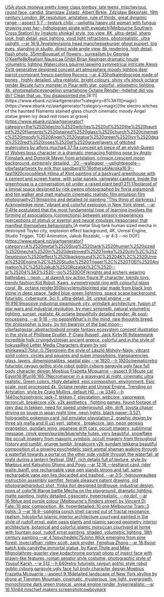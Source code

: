 [USA stock,money](https://www.ebank.nz/aiartgenerator?category=USA%2520stock%2Cmoney)[a pretty lower class tomboy, late teens, mischevious, round face, candid, Stanislaw Zoladz, Albert Birkle, Zdzisław Beksiński, 19th century London, 8K resolution, artstation, rule of thirds, great dynamic range --aspect 5:7 --test](https://www.ebank.nz/aiartgenerator?category=a%2520pretty%2520lower%2520class%2520tomboy%2C%2520late%2520teens%2C%2520mischevious%2C%2520round%2520face%2C%2520candid%2C%2520Stanislaw%2520Zoladz%2C%2520Albert%2520Birkle%2C%2520Zdzis%C5%82aw%2520Beksi%C5%84ski%2C%252019th%2520century%2520London%2C%25208K%2520resolution%2C%2520artstation%2C%2520rule%2520of%2520thirds%2C%2520great%2520dynamic%2520range%2520--aspect%25205%3A7%2520--test)[ork chibi --uplight](https://www.ebank.nz/aiartgenerator?category=ork%2520chibi%2520--uplight)[a happy old woman with fungus growing over her](https://www.ebank.nz/aiartgenerator?category=a%2520happy%2520old%2520woman%2520with%2520fungus%2520growing%2520over%2520her)[--hd](https://www.ebank.nz/aiartgenerator?category=--hd)[hologram pirate with eyepatch](https://www.ebank.nz/aiartgenerator?category=hologram%2520pirate%2520with%2520eyepatch)[[Melbourne Southern Cross Station] by [makoto shinkai] style, top view, 8K, ultra-detail, sharp look, high detail, epic lighting, vivid light refractions, photorealistic, ultra uplight, —ar 16:9](https://www.ebank.nz/aiartgenerator?category=%5BMelbourne%2520Southern%2520Cross%2520Station%5D%2520by%2520%5Bmakoto%2520shinkai%5D%2520style%2C%2520top%2520view%2C%25208K%2C%2520ultra-detail%2C%2520sharp%2520look%2C%2520high%2520detail%2C%2520epic%2520lighting%2C%2520vivid%2520light%2520refractions%2C%2520photorealistic%2C%2520ultra%2520uplight%2C%2520%E2%80%94ar%252016%3A9)[.7](https://www.ebank.nz/aiartgenerator?category=.7)[eye](https://www.ebank.nz/aiartgenerator?category=eye)[televisions head man](https://www.ebank.nz/aiartgenerator?category=televisions%2520head%2520man)[cheeseburger ghost puppet, big eyes, standing in studio, direct wide angle view, 8k rendering, high detail, flash photo, 35mm](https://www.ebank.nz/aiartgenerator?category=cheeseburger%2520ghost%2520puppet%2C%2520big%2520eyes%2C%2520standing%2520in%2520studio%2C%2520direct%2520wide%2520angle%2520view%2C%25208k%2520rendering%2C%2520high%2520detail%2C%2520flash%2520photo%2C%252035mm)[Bouquet of flowers , surrealism by Georgia O’Keeffe](https://www.ebank.nz/aiartgenerator?category=Bouquet%2520of%2520flowers%2520%2C%2520surrealism%2520by%2520Georgia%2520O%E2%80%99Keeffe)[8k](https://www.ebank.nz/aiartgenerator?category=8k)[Realism Nausicaa Ghibli Brian Kesinger dramatic house volumetric lighting Watercolors squirrel lapwing symmetrical intricate Alexis Ziritt generative designed concept art atmosphere moody lighting deer parrot cormorant fresco painting Rococo --ar 4:3](https://www.ebank.nz/aiartgenerator?category=Realism%2520Nausicaa%2520Ghibli%2520Brian%2520Kesinger%2520dramatic%2520house%2520volumetric%2520lighting%2520Watercolors%2520squirrel%2520lapwing%2520symmetrical%2520intricate%2520Alexis%2520Ziritt%2520generative%2520designed%2520concept%2520art%2520atmosphere%2520moody%2520lighting%2520deer%2520parrot%2520cormorant%2520fresco%2520painting%2520Rococo%2520--ar%25204%3A3)[Shot](https://www.ebank.nz/aiartgenerator?category=Shot)[kaleidoscope made of bones , highly detailed, ultra realistic, bright colours, shiny vfx shock octane render 8k](https://www.ebank.nz/aiartgenerator?category=kaleidoscope%2520made%2520of%2520bones%2520%2C%2520highly%2520detailed%2C%2520ultra%2520realistic%2C%2520bright%2520colours%2C%2520shiny%2520vfx%2520shock%2520octane%2520render%25208k)[cute furry monster in Pixar with star, colorful, volumetric lighting, 4k, photorealistic](https://www.ebank.nz/aiartgenerator?category=cute%2520furry%2520monster%2520in%2520Pixar%2520with%2520star%2C%2520colorful%2C%2520volumetric%2520lighting%2C%25204k%2C%2520photorealistic)[evangelion smartphone Octane Render](https://www.ebank.nz/aiartgenerator?category=evangelion%2520smartphone%2520Octane%2520Render)[--hd](https://www.ebank.nz/aiartgenerator?category=--hd)[what did you do?  Clean that up. You disappointed me.](https://www.ebank.nz/aiartgenerator?category=what%2520did%2520you%2520do%3F%2520%2520Clean%2520that%2520up.%2520You%2520disappointed%2520me.)[8:11](https://www.ebank.nz/aiartgenerator?category=8%3A11)[magic](https://www.ebank.nz/aiartgenerator?category=magic)[the electro witches of the haunted filaments stained glass church cinematic moody Angel statue green ivy dead red roses at grave](https://www.ebank.nz/aiartgenerator?category=the%2520electro%2520witches%2520of%2520the%2520haunted%2520filaments%2520stained%2520glass%2520church%2520cinematic%2520moody%2520Angel%2520statue%2520green%2520ivy%2520dead%2520red%2520roses%2520at%2520grave)[layers of glitched watercolors by alfons mucha](https://www.ebank.nz/aiartgenerator?category=layers%2520of%2520glitched%2520watercolors%2520by%2520alfons%2520mucha)[4:3](https://www.ebank.nz/aiartgenerator?category=4%3A3)[7:5](https://www.ebank.nz/aiartgenerator?category=7%3A5)[a concept art piece of an elvish Queen of Wolves boss character in a dramatic menacing fighting pose by Anato Finnstark and Dominik Mayer from artstation. crimson crescent moon background. extremely detailed. ::20 --wallpaper --uplight](https://www.ebank.nz/aiartgenerator?category=a%2520concept%2520art%2520piece%2520of%2520an%2520elvish%2520Queen%2520of%2520Wolves%2520boss%2520character%2520in%2520a%2520dramatic%2520menacing%2520fighting%2520pose%2520by%2520Anato%2520Finnstark%2520and%2520Dominik%2520Mayer%2520from%2520artstation.%2520crimson%2520crescent%2520moon%2520background.%2520extremely%2520detailed.%2520%3A%3A20%2520--wallpaper%2520--uplight)[people](https://www.ebank.nz/aiartgenerator?category=people)[--vibefast](https://www.ebank.nz/aiartgenerator?category=--vibefast)[artwork by erik thor sandberg](https://www.ebank.nz/aiartgenerator?category=artwork%2520by%2520erik%2520thor%2520sandberg)[10:16](https://www.ebank.nz/aiartgenerator?category=10%3A16)[others](https://www.ebank.nz/aiartgenerator?category=others)[AlAkroka](https://www.ebank.nz/aiartgenerator?category=AlAkroka)[16:9](https://www.ebank.nz/aiartgenerator?category=16%3A9)[--fast](https://www.ebank.nz/aiartgenerator?category=--fast)[1920](https://www.ebank.nz/aiartgenerator?category=1920)[crocodiles](https://www.ebank.nz/aiartgenerator?category=crocodiles)[A Hilma af Klint painting of a backyard greenhouse with a cement and screen frame, with solar panels, rainwater capture. Inside the greenhouse is a conversation pit under a raised plant bed](https://www.ebank.nz/aiartgenerator?category=A%2520Hilma%2520af%2520Klint%2520painting%2520of%2520a%2520backyard%2520greenhouse%2520with%2520a%2520cement%2520and%2520screen%2520frame%2C%2520with%2520solar%2520panels%2C%2520rainwater%2520capture.%2520Inside%2520the%2520greenhouse%2520is%2520a%2520conversation%2520pit%2520under%2520a%2520raised%2520plant%2520bed)[1:2](https://www.ebank.nz/aiartgenerator?category=1%3A2)[11:17](https://www.ebank.nz/aiartgenerator?category=11%3A17)[polaroid of a liminal space designed by rick owens photographed by floria sigismondi and tim walker  and matt mahurin cinematic realistic film emulsion film photography](https://www.ebank.nz/aiartgenerator?category=polaroid%2520of%2520a%2520liminal%2520space%2520designed%2520by%2520rick%2520owens%2520photographed%2520by%2520floria%2520sigismondi%2520and%2520tim%2520walker%2520%2520and%2520matt%2520mahurin%2520cinematic%2520realistic%2520film%2520emulsion%2520film%2520photography)[21:9](https://www.ebank.nz/aiartgenerator?category=21%3A9)[inspiring and detailed oil painting “This thing of darkness I Acknowledge mine.”](https://www.ebank.nz/aiartgenerator?category=inspiring%2520and%2520detailed%2520oil%2520painting%2520%E2%80%9CThis%2520thing%2520of%2520darkness%2520I%2520Acknowledge%2520mine.%E2%80%9D)[vibrant and colorful explosion in New York street, --ar 3:4](https://www.ebank.nz/aiartgenerator?category=vibrant%2520and%2520colorful%2520explosion%2520in%2520New%2520York%2520street%2C%2520--ar%25203%3A4)[He postulated that the most fundamental type of learning involves the forming of associations (connections) between sensory experiences (perceptions of stimuli or events) and neural impulses (responses) that manifest themselves behaviorally.](https://www.ebank.nz/aiartgenerator?category=He%2520postulated%2520that%2520the%2520most%2520fundamental%2520type%2520of%2520learning%2520involves%2520the%2520forming%2520of%2520associations%2520%28connections%29%2520between%2520sensory%2520experiences%2520%28perceptions%2520of%2520stimuli%2520or%2520events%29%2520and%2520neural%2520impulses%2520%28responses%29%2520that%2520manifest%2520themselves%2520behaviorally.)[A metal Slug tank human sized mecha in destroyed Toyko city, explosion effect background, 4K, Unreal Engine, Studio Trigger, TOEI Animation, Jakub Rozalski, --ar 4:3 --no DOF](https://www.ebank.nz/aiartgenerator?category=A%2520metal%2520Slug%2520tank%2520human%2520sized%2520mecha%2520in%2520destroyed%2520Toyko%2520city%2C%2520explosion%2520effect%2520background%2C%25204K%2C%2520Unreal%2520Engine%2C%2520Studio%2520Trigger%2C%2520TOEI%2520Animation%2C%2520Jakub%2520Rozalski%2C%2520--ar%25204%3A3%2520--no%2520DOF)[knights and archers wearing bathrobes :: neon :: at dawn](https://www.ebank.nz/aiartgenerator?category=knights%2520and%2520archers%2520wearing%2520bathrobes%2520%3A%3A%2520neon%2520%3A%3A%2520at%2520dawn)[A toy action figure IP character, trendy toys, trendy fashion Kid Robot, Kaws, symmetry](https://www.ebank.nz/aiartgenerator?category=A%2520toy%2520action%2520figure%2520IP%2520character%2C%2520trendy%2520toys%2C%2520trendy%2520fashion%2520Kid%2520Robot%2C%2520Kaws%2C%2520symmetry)[gold ring with colourful glass coral, 8k, octane render](https://www.ebank.nz/aiartgenerator?category=gold%2520ring%2520with%2520colourful%2520glass%2520coral%2C%25208k%2C%2520octane%2520render)[350](https://www.ebank.nz/aiartgenerator?category=350)[bicycle](https://www.ebank.nz/aiartgenerator?category=bicycle)[multijointed star made from black Iron stone in deep space, faded blue-green lightning, space scape background, futuristic, cyberpunk, Sci fi, ultra-detail, 3d, unreal engine --ar 16:9](https://www.ebank.nz/aiartgenerator?category=multijointed%2520star%2520made%2520from%2520black%2520Iron%2520stone%2520in%2520deep%2520space%2C%2520faded%2520blue-green%2520lightning%2C%2520space%2520scape%2520background%2C%2520futuristic%2C%2520cyberpunk%2C%2520Sci%2520fi%2C%2520ultra-detail%2C%25203d%2C%2520unreal%2520engine%2520--ar%252016%3A9)[16:9](https://www.ebank.nz/aiartgenerator?category=16%3A9)[massive industrial steampunk city, grimdark architecture, fusion of star wars and industrial revolution, by marc simonetti, natural volumetric lighting, sunset, realistic 4k octane beautifully detailed render, 4k post-processing, --ar 9:16 --no people](https://www.ebank.nz/aiartgenerator?category=massive%2520industrial%2520steampunk%2520city%2C%2520grimdark%2520architecture%2C%2520fusion%2520of%2520star%2520wars%2520and%2520industrial%2520revolution%2C%2520by%2520marc%2520simonetti%2C%2520natural%2520volumetric%2520lighting%2C%2520sunset%2C%2520realistic%25204k%2520octane%2520beautifully%2520detailed%2520render%2C%25204k%2520post-processing%2C%2520--ar%25209%3A16%2520--no%2520people)[What's in the mind, rare thoughts breed, the philosopher is busy, by tim b](https://www.ebank.nz/aiartgenerator?category=What%27s%2520in%2520the%2520mind%2C%2520rare%2520thoughts%2520breed%2C%2520the%2520philosopher%2520is%2520busy%2C%2520by%2520tim%2520b)[warrior of the bad moon](https://www.ebank.nz/aiartgenerator?category=warrior%2520of%2520the%2520bad%2520moon)[--vibefast](https://www.ebank.nz/aiartgenerator?category=--vibefast)[gozar::abstractos](https://www.ebank.nz/aiartgenerator?category=gozar%3A%3Aabstractos)[bold ornate fantasy ecosystem concept illustration in the style of Phillippe Druillet, P Craig Russell, Jack Kirby](https://www.ebank.nz/aiartgenerator?category=bold%2520ornate%2520fantasy%2520ecosystem%2520concept%2520illustration%2520in%2520the%2520style%2520of%2520Phillippe%2520Druillet%2C%2520P%2520Craig%2520Russell%2C%2520Jack%2520Kirby)[16:9](https://www.ebank.nz/aiartgenerator?category=16%3A9)[steampunk incredible hulk crying](https://www.ebank.nz/aiartgenerator?category=steampunk%2520incredible%2520hulk%2520crying)[dystopian ancient greece, colorful and in the style of hokusai](https://www.ebank.nz/aiartgenerator?category=dystopian%2520ancient%2520greece%2C%2520colorful%2520and%2520in%2520the%2520style%2520of%2520hokusai)[Red Letter Media Characters drawn by yoji shinkawa](https://www.ebank.nz/aiartgenerator?category=Red%2520Letter%2520Media%2520Characters%2520drawn%2520by%2520yoji%2520shinkawa)[3:7](https://www.ebank.nz/aiartgenerator?category=3%3A7)[blur](https://www.ebank.nz/aiartgenerator?category=blur)[::0.75](https://www.ebank.nz/aiartgenerator?category=%3A%3A0.75)[engine](https://www.ebank.nz/aiartgenerator?category=engine)[in the style of László Moholy-Nagy, vibrant solid colors, circles and squares and super impositions, transparencies, glass, layers,  dimensionalities, spatial play --w 1920 --h 1920](https://www.ebank.nz/aiartgenerator?category=in%2520the%2520style%2520of%2520L%C3%A1szl%C3%B3%2520Moholy-Nagy%2C%2520vibrant%2520solid%2520colors%2C%2520circles%2520and%2520squares%2520and%2520super%2520impositions%2C%2520transparencies%2C%2520glass%2C%2520layers%2C%2520%2520dimensionalities%2C%2520spatial%2520play%2520--w%25201920%2520--h%25201920)[cinematic](https://www.ebank.nz/aiartgenerator?category=cinematic)[retro futuristic raygun gothic style robot goblin cyborg gargoyle ugly face full body character design Moebius Frazetta Mcquarrie --aspect 9:18](https://www.ebank.nz/aiartgenerator?category=retro%2520futuristic%2520raygun%2520gothic%2520style%2520robot%2520goblin%2520cyborg%2520gargoyle%2520ugly%2520face%2520full%2520body%2520character%2520design%2520Moebius%2520Frazetta%2520Mcquarrie%2520--aspect%25209%3A18)[cute cat Egypt](https://www.ebank.nz/aiartgenerator?category=cute%2520cat%2520Egypt)[16:9](https://www.ebank.nz/aiartgenerator?category=16%3A9)[fun](https://www.ebank.nz/aiartgenerator?category=fun)[16:16](https://www.ebank.nz/aiartgenerator?category=16%3A16)[5:7](https://www.ebank.nz/aiartgenerator?category=5%3A7)[Necromancer in a graveyard at night, cinematic ultra realistic. Green colors. Higly detailed, epic composition. environment. Epic scale, post processed 4k, Octane render and Unreal Engine. Trending on Artstation, style by Craig Mullins, default HD, --w 3340 --h 1440](https://www.ebank.nz/aiartgenerator?category=Necromancer%2520in%2520a%2520graveyard%2520at%2520night%2C%2520cinematic%2520ultra%2520realistic.%2520Green%2520colors.%2520Higly%2520detailed%2C%2520epic%2520composition.%2520environment.%2520Epic%2520scale%2C%2520post%2520processed%25204k%2C%2520Octane%2520render%2520and%2520Unreal%2520Engine.%2520Trending%2520on%2520Artstation%2C%2520style%2520by%2520Craig%2520Mullins%2C%2520default%2520HD%2C%2520--w%25203340%2520--h%25201440)[schizophrenic jack-7, tekken 7, playstation, webcore, vaporwave, terrorcult, breakcore,y2k ,y2k aesthetics , fighting games, found footage of joey diaz in tekken, need for speed underground, jdm, drift, toyota chaser driving on touge in japan night time, neon lights, black paper::3.521, holographic pokemon card, lsd emulator playstation 2, graphic design by three six mafia and lil uzi vert, sphere , breakcore, lain, neon genesis evangelion, gundam wing, japanese drift cars, occult imagery, subliminal message, cmyk green/purple/blue/white hutes, very beautiful, snowflake like occult imagery from masonic symbols, occult imagery from throughout history and tumblr, grunge tumblr, breakcore y2k gundam tekken](https://www.ebank.nz/aiartgenerator?category=schizophrenic%2520jack-7%2C%2520tekken%25207%2C%2520playstation%2C%2520webcore%2C%2520vaporwave%2C%2520terrorcult%2C%2520breakcore%2Cy2k%2520%2Cy2k%2520aesthetics%2520%2C%2520fighting%2520games%2C%2520found%2520footage%2520of%2520joey%2520diaz%2520in%2520tekken%2C%2520need%2520for%2520speed%2520underground%2C%2520jdm%2C%2520drift%2C%2520toyota%2520chaser%2520driving%2520on%2520touge%2520in%2520japan%2520night%2520time%2C%2520neon%2520lights%2C%2520black%2520paper%3A%3A3.521%2C%2520holographic%2520pokemon%2520card%2C%2520lsd%2520emulator%2520playstation%25202%2C%2520graphic%2520design%2520by%2520three%2520six%2520mafia%2520and%2520lil%2520uzi%2520vert%2C%2520sphere%2520%2C%2520breakcore%2C%2520lain%2C%2520neon%2520genesis%2520evangelion%2C%2520gundam%2520wing%2C%2520japanese%2520drift%2520cars%2C%2520occult%2520imagery%2C%2520subliminal%2520message%2C%2520cmyk%2520green/purple/blue/white%2520hutes%2C%2520very%2520beautiful%2C%2520snowflake%2520like%2520occult%2520imagery%2520from%2520masonic%2520symbols%2C%2520occult%2520imagery%2520from%2520throughout%2520history%2520and%2520tumblr%2C%2520grunge%2520tumblr%2C%2520breakcore%2520y2k%2520gundam%2520tekken)[a beautiful composition of a glowing psychedelic spirit animal shaman walking through a waterfall towards a portal on the other side visible through the waterfall, at night during a lantern festival, DMT,  rich details full of texture, style by Mœbius and Katsuhiro Otomo and Pogo —ar 12:16 —test](https://www.ebank.nz/aiartgenerator?category=a%2520beautiful%2520composition%2520of%2520a%2520glowing%2520psychedelic%2520spirit%2520animal%2520shaman%2520walking%2520through%2520a%2520waterfall%2520towards%2520a%2520portal%2520on%2520the%2520other%2520side%2520visible%2520through%2520the%2520waterfall%2C%2520at%2520night%2520during%2520a%2520lantern%2520festival%2C%2520DMT%2C%2520%2520rich%2520details%2520full%2520of%2520texture%2C%2520style%2520by%2520M%C5%93bius%2520and%2520Katsuhiro%2520Otomo%2520and%2520Pogo%2520%E2%80%94ar%252012%3A16%2520%E2%80%94test)[tarot card, rider waite::banff. one rechargable vape pen stands strong and tall. same rechargable vape pen lies discarded and trashed. --ar 3:5](https://www.ebank.nz/aiartgenerator?category=tarot%2520card%2C%2520rider%2520waite%3A%3Abanff.%2520one%2520rechargable%2520vape%2520pen%2520stands%2520strong%2520and%2520tall.%2520same%2520rechargable%2520vape%2520pen%2520lies%2520discarded%2520and%2520trashed.%2520--ar%25203%3A5)[--hd](https://www.ebank.nz/aiartgenerator?category=--hd)[nouveau](https://www.ebank.nz/aiartgenerator?category=nouveau)[ikea instruction assembly pamflet, female pleasure patent drawing, old photograph](https://www.ebank.nz/aiartgenerator?category=ikea%2520instruction%2520assembly%2520pamflet%2C%2520female%2520pleasure%2520patent%2520drawing%2C%2520old%2520photograph)[product shot, Yinka Ilori designed birdhouse, industrial design, pops of color](https://www.ebank.nz/aiartgenerator?category=product%2520shot%2C%2520Yinka%2520Ilori%2520designed%2520birdhouse%2C%2520industrial%2520design%2C%2520pops%2520of%2520color)[16:9](https://www.ebank.nz/aiartgenerator?category=16%3A9)[large battle Mecha on the playground, dramatic lighting, matte painting, highly detailed, cgsociety, hyperrealistic, --no dof, --ar 16:9](https://www.ebank.nz/aiartgenerator?category=large%2520battle%2520Mecha%2520on%2520the%2520playground%2C%2520dramatic%2520lighting%2C%2520matte%2520painting%2C%2520highly%2520detailed%2C%2520cgsociety%2C%2520hyperrealistic%2C%2520--no%2520dof%2C%2520--ar%252016%3A9)[blue and purple colour [Melbourne's flinders street] by Vincent Di Fate::10 epic composition, 8k, hyperdetailed::10 one Melbourne Tram::3 lights::3 —ar 16:9](https://www.ebank.nz/aiartgenerator?category=blue%2520and%2520purple%2520colour%2520%5BMelbourne%27s%2520flinders%2520street%5D%2520by%2520Vincent%2520Di%2520Fate%3A%3A10%2520epic%2520composition%2C%25208k%2C%2520hyperdetailed%3A%3A10%2520one%2520Melbourne%2520Tram%3A%3A3%2520lights%3A%3A3%2520%E2%80%94ar%252016%3A9)[--uplight](https://www.ebank.nz/aiartgenerator?category=--uplight)[a conch shell carved out of fractal resonance, realism, hd](https://www.ebank.nz/aiartgenerator?category=a%2520conch%2520shell%2520carved%2520out%2520of%2520fractal%2520resonance%2C%2520realism%2C%2520hd)[colorful islamic interior architecture courtyard painted in the style of rudolf ernst, palm oasis plants and islamic sacred geometry interior architecture, botanical and colorful islamic moroccan courtyard at home with fountain pool, rudolf ernst painting, shaded, volumetric lighting, 18th century painting —ar 4:1](https://www.ebank.nz/aiartgenerator?category=colorful%2520islamic%2520interior%2520architecture%2520courtyard%2520painted%2520in%2520the%2520style%2520of%2520rudolf%2520ernst%2C%2520palm%2520oasis%2520plants%2520and%2520islamic%2520sacred%2520geometry%2520interior%2520architecture%2C%2520botanical%2520and%2520colorful%2520islamic%2520moroccan%2520courtyard%2520at%2520home%2520with%2520fountain%2520pool%2C%2520rudolf%2520ernst%2520painting%2C%2520shaded%2C%2520volumetric%2520lighting%2C%252018th%2520century%2520painting%2520%E2%80%94ar%25204%3A1)[psychedelic](https://www.ebank.nz/aiartgenerator?category=psychedelic)[75](https://www.ebank.nz/aiartgenerator?category=75)[John Wick  emerging from pine forest, lovecraftian, ridley scott, zack snyder, Fenghua Zhong --ar 16:8](https://www.ebank.nz/aiartgenerator?category=John%2520Wick%2520%2520emerging%2520from%2520pine%2520forest%2C%2520lovecraftian%2C%2520ridley%2520scott%2C%2520zack%2520snyder%2C%2520Fenghua%2520Zhong%2520--ar%252016%3A8)[sour patch kids candy](https://www.ebank.nz/aiartgenerator?category=sour%2520patch%2520kids%2520candy)[the immortal statue, by Karel Thole and Mike Mignola](https://www.ebank.nz/aiartgenerator?category=the%2520immortal%2520statue%2C%2520by%2520Karel%2520Thole%2520and%2520Mike%2520Mignola)[three-quarter view kodachrome portrait photo of insect face with prawn-like features, roman senator style costume, photographic style of Yousuf Karsh, --w 512 --h 640](https://www.ebank.nz/aiartgenerator?category=three-quarter%2520view%2520kodachrome%2520portrait%2520photo%2520of%2520insect%2520face%2520with%2520prawn-like%2520features%2C%2520roman%2520senator%2520style%2520costume%2C%2520photographic%2520style%2520of%2520Yousuf%2520Karsh%2C%2520--w%2520512%2520--h%2520640)[retro futuristic raygun gothic style robot goblin cyborg gargoyle ugly face full body character design Moebius Frazetta Mcquarrie --aspect 9:18](https://www.ebank.nz/aiartgenerator?category=retro%2520futuristic%2520raygun%2520gothic%2520style%2520robot%2520goblin%2520cyborg%2520gargoyle%2520ugly%2520face%2520full%2520body%2520character%2520design%2520Moebius%2520Frazetta%2520Mcquarrie%2520--aspect%25209%3A18)[detailed landscape of New York skyline by drone at Tianmen Mountain, cinematic, mysterious, low light, overgrowth, monochrome dark green tropical, unreal engine render, hyperrealistic --ar 16:10](https://www.ebank.nz/aiartgenerator?category=detailed%2520landscape%2520of%2520New%2520York%2520skyline%2520by%2520drone%2520at%2520Tianmen%2520Mountain%2C%2520cinematic%2C%2520mysterious%2C%2520low%2520light%2C%2520overgrowth%2C%2520monochrome%2520dark%2520green%2520tropical%2C%2520unreal%2520engine%2520render%2C%2520hyperrealistic%2520--ar%252016%3A10)[n64 mischief makers screenshot](https://www.ebank.nz/aiartgenerator?category=n64%2520mischief%2520makers%2520screenshot)[cowboy](https://www.ebank.nz/aiartgenerator?category=cowboy)[park](https://www.ebank.nz/aiartgenerator?category=park)